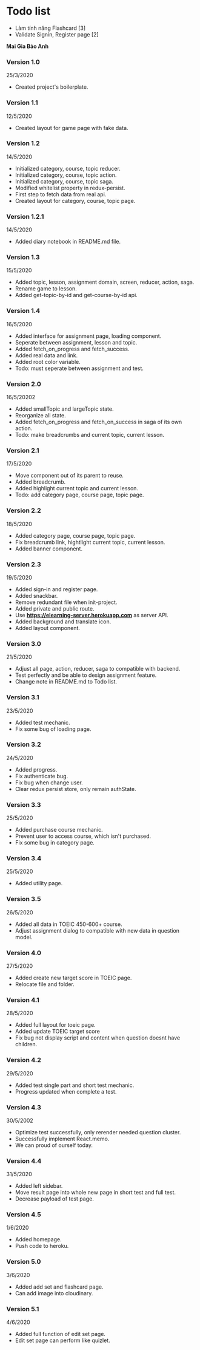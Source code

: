 # Todo list

- Làm tính năng Flashcard [3]
- Validate Signin, Register page [2]

**Mai Gia Bảo Anh**

### Version 1.0

25/3/2020

- Created project's boilerplate.

### Version 1.1

12/5/2020

- Created layout for game page with fake data.

### Version 1.2

14/5/2020

- Initialized category, course, topic reducer.
- Initialized category, course, topic action.
- Initialized category, course, topic saga.
- Modified whitelist property in redux-persist.
- First step to fetch data from real api.
- Created layout for category, course, topic page.

### Version 1.2.1

14/5/2020

- Added diary notebook in README.md file.

### Version 1.3

15/5/2020

- Added topic, lesson, assignment domain, screen, reducer, action, saga.
- Rename game to lesson.
- Added get-topic-by-id and get-course-by-id api.

### Version 1.4

16/5/2020

- Added interface for assignment page, loading component.
- Seperate between assignment, lesson and topic.
- Added fetch_on_progress and fetch_success.
- Added real data and link.
- Added root color variable.
- Todo: must seperate between assignment and test.

### Version 2.0

16/5/20202

- Added smallTopic and largeTopic state.
- Reorganize all state.
- Added fetch_on_progress and fetch_on_success in saga of its own action.
- Todo: make breadcrumbs and current topic, current lesson.

### Version 2.1

17/5/2020

- Move component out of its parent to reuse.
- Added breadcrumb.
- Added highlight current topic and current lesson.
- Todo: add category page, course page, topic page.

### Version 2.2

18/5/2020

- Added category page, course page, topic page.
- Fix breadcrumb link, hightlight current topic, current lesson.
- Added banner component.

### Version 2.3

19/5/2020

- Added sign-in and register page.
- Added snackbar.
- Remove redundant file when init-project.
- Added private and public route.
- Use **https://elearning-server.herokuapp.com** as server API.
- Added background and translate icon.
- Added layout component.

### Version 3.0

21/5/2020

- Adjust all page, action, reducer, saga to compatible with backend.
- Test perfectly and be able to design assignment feature.
- Change note in README.md to Todo list.

### Version 3.1

23/5/2020

- Added test mechanic.
- Fix some bug of loading page.

### Version 3.2

24/5/2020

- Added progress.
- Fix authenticate bug.
- Fix bug when change user.
- Clear redux persist store, only remain authState.

### Version 3.3

25/5/2020

- Added purchase course mechanic.
- Prevent user to access course, which isn't purchased.
- Fix some bug in category page.

### Version 3.4

25/5/2020

- Added utility page.

### Version 3.5

26/5/2020

- Added all data in TOEIC 450-600+ course.
- Adjust assignment dialog to compatible with new data in question model.

### Version 4.0

27/5/2020

- Added create new target score in TOEIC page.
- Relocate file and folder.

### Version 4.1

28/5/2020

- Added full layout for toeic page.
- Added update TOEIC target score
- Fix bug not display script and content when question doesnt have children.

### Version 4.2

29/5/2020

- Added test single part and short test mechanic.
- Progress updated when complete a test.

### Version 4.3

30/5/2002

- Optimize test successfully, only rerender needed question cluster.
- Successfully implement React.memo.
- We can proud of ourself today.

### Version 4.4

31/5/2020

- Added left sidebar.
- Move result page into whole new page in short test and full test.
- Decrease payload of test page.

### Version 4.5

1/6/2020

- Added homepage.
- Push code to heroku.

### Version 5.0

3/6/2020

- Added add set and flashcard page.
- Can add image into cloudinary.

### Version 5.1

4/6/2020

- Added full function of edit set page.
- Edit set page can perform like quizlet.
